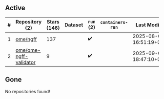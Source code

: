 ## Active
| # | Repository (2) | Stars (146) | Dataset | `run` (2) | `containers-run` | Last Modified |
| --- | --- | --- | --- | --- | --- | --- |
| 1 | [ome/ngff](https://github.com/ome/ngff) | 137 |  | :heavy_check_mark: |  | 2025-08-06 16:51:19+00:00 |
| 2 | [ome/ome-ngff-validator](https://github.com/ome/ome-ngff-validator) | 9 |  | :heavy_check_mark: |  | 2025-09-05 18:47:10+00:00 |

## Gone
No repositories found!
